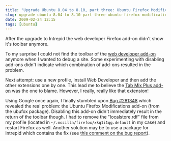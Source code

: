 ```yaml
---
title: "Upgrade Ubuntu 8.04 to 8.10, part three: Ubuntu Firefox Modifications"
slug: upgrade-ubuntu-8.04-to-8.10-part-three-ubuntu-firefox-modifications
date: 2009-02-24 12:15
tags: [ubuntu]
---
```


After the upgrade to Intrepid the web developer Firefox add-on didn't
show it's toolbar anymore.

To my surprise I could not find the toolbar of the
[web developer add-on](https://addons.mozilla.org/en-US/firefox/addon/60)
anymore when I wanted to debug a site. Some experimenting with
disabling add-ons didn't indicate which combination of add-ons
resulted in the problem.

Next attempt: use a new profile, install Web Developer and then add
the other extensions one by one. This lead me to believe the
[Tab Mix Plus add-on](https://addons.mozilla.org/en-US/firefox/addon/1122)
was the one to blame. However, I really, really like that extension!

Using Google once again, I finally stumbled upon
[Bug \#281348](https://bugs.launchpad.net/bugs/281348) which revealed
the real problem: the Ubuntu Firefox Modifications add-on (from the
ubufox package). Disabling this add-on didn't immediately result in
the return of the toolbar though. I had to remove the "localstore.rdf"
file from my profile (located in `~/.mozilla/firefox/xkq1i1qg.default`
in my case) and restart Firefox as well. Another solution may be to
use a package for Intrepid which contains the fix (see
[this comment on the bug report](https://bugs.launchpad.net/ubuntu/intrepid/+source/ubufox/+bug/281348/comments/32)).
